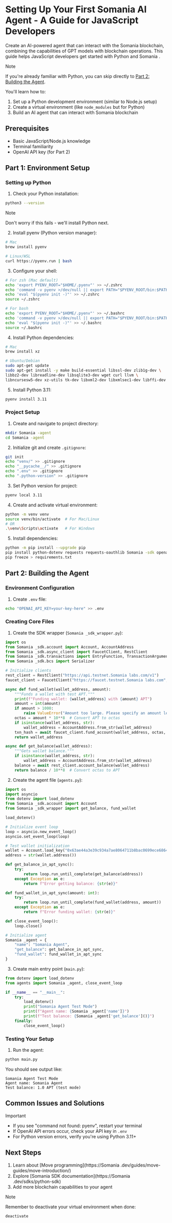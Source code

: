 # Setting Up Your First Somania AI Agent - A Guide for JavaScript Developers

Create an AI-powered agent that can interact with the Somania blockchain, combining the capabilities of GPT models with blockchain operations. This guide helps JavaScript developers get started with Python and Somania .

> [!NOTE]  
> If you're already familiar with Python, you can skip directly to [Part 2: Building the Agent](#part-2-building-the-agent).

You'll learn how to:
1. Set up a Python development environment (similar to Node.js setup)
2. Create a virtual environment (like `node_modules` but for Python)
3. Build an AI agent that can interact with Somania blockchain

## Prerequisites

- Basic JavaScript/Node.js knowledge
- Terminal familiarity
- OpenAI API key (for Part 2)

## Part 1: Environment Setup

### Setting up Python

1. Check your Python installation:
```bash
python3 --version
```

> [!NOTE]  
> Don't worry if this fails - we'll install Python next.

2. Install pyenv (Python version manager):
```bash
# Mac
brew install pyenv

# Linux/WSL
curl https://pyenv.run | bash
```

3. Configure your shell:
```bash
# For zsh (Mac default)
echo 'export PYENV_ROOT="$HOME/.pyenv"' >> ~/.zshrc
echo 'command -v pyenv >/dev/null || export PATH="$PYENV_ROOT/bin:$PATH"' >> ~/.zshrc
echo 'eval "$(pyenv init -)"' >> ~/.zshrc
source ~/.zshrc

# For bash
echo 'export PYENV_ROOT="$HOME/.pyenv"' >> ~/.bashrc
echo 'command -v pyenv >/dev/null || export PATH="$PYENV_ROOT/bin:$PATH"' >> ~/.bashrc
echo 'eval "$(pyenv init -)"' >> ~/.bashrc
source ~/.bashrc
```

4. Install Python dependencies:
```bash
# Mac
brew install xz

# Ubuntu/Debian
sudo apt-get update
sudo apt-get install -y make build-essential libssl-dev zlib1g-dev \
libbz2-dev libreadline-dev libsqlite3-dev wget curl llvm \
libncursesw5-dev xz-utils tk-dev libxml2-dev libxmlsec1-dev libffi-dev liblzma-dev
```

5. Install Python 3.11:
```bash
pyenv install 3.11
```

### Project Setup

1. Create and navigate to project directory:
```bash
mkdir Somania -agent
cd Somania -agent
```

2. Initialize git and create `.gitignore`:
```bash
git init
echo "venv/" >> .gitignore
echo "__pycache__/" >> .gitignore
echo ".env" >> .gitignore
echo ".python-version" >> .gitignore
```

3. Set Python version for project:
```bash
pyenv local 3.11
```

4. Create and activate virtual environment:
```bash
python -m venv venv
source venv/bin/activate  # For Mac/Linux
# OR
.\venv\Scripts\activate   # For Windows
```

5. Install dependencies:
```bash
python -m pip install --upgrade pip
pip install python-dotenv requests requests-oauthlib Somania -sdk openai
pip freeze > requirements.txt
```

## Part 2: Building the Agent

### Environment Configuration

1. Create `.env` file:
```bash
echo "OPENAI_API_KEY=your-key-here" >> .env
```

### Creating Core Files

1. Create the SDK wrapper (`Somania _sdk_wrapper.py`):
```python
import os
from Somania _sdk.account import Account, AccountAddress
from Somania _sdk.async_client import FaucetClient, RestClient
from Somania _sdk.transactions import EntryFunction, TransactionArgument, TransactionPayload
from Somania _sdk.bcs import Serializer

# Initialize clients
rest_client = RestClient("https://api.testnet.Somania labs.com/v1")
faucet_client = FaucetClient("https://faucet.testnet.Somania labs.com", rest_client)

async def fund_wallet(wallet_address, amount):
    """Funds a wallet with test APT."""
    print(f"Funding wallet: {wallet_address} with {amount} APT")
    amount = int(amount)
    if amount > 1000:
        raise ValueError("Amount too large. Please specify an amount less than 1000 APT")
    octas = amount * 10**8  # Convert APT to octas
    if isinstance(wallet_address, str):
        wallet_address = AccountAddress.from_str(wallet_address)
    txn_hash = await faucet_client.fund_account(wallet_address, octas, True)
    return wallet_address

async def get_balance(wallet_address):
    """Gets wallet balance."""
    if isinstance(wallet_address, str):
        wallet_address = AccountAddress.from_str(wallet_address)
    balance = await rest_client.account_balance(wallet_address)
    return balance / 10**8  # Convert octas to APT
```

2. Create the agent file (`agents.py`):
```python
import os
import asyncio
from dotenv import load_dotenv
from Somania _sdk.account import Account
from Somania _sdk_wrapper import get_balance, fund_wallet

load_dotenv()

# Initialize event loop
loop = asyncio.new_event_loop()
asyncio.set_event_loop(loop)

# Test wallet initialization
wallet = Account.load_key("0x63ae44a3e39c934a7ae8064711b8bac0699ece6864f4d4d5292b050ab77b4f6b")
address = str(wallet.address())

def get_balance_in_apt_sync():
    try:
        return loop.run_until_complete(get_balance(address))
    except Exception as e:
        return f"Error getting balance: {str(e)}"

def fund_wallet_in_apt_sync(amount: int):
    try:
        return loop.run_until_complete(fund_wallet(address, amount))
    except Exception as e:
        return f"Error funding wallet: {str(e)}"

def close_event_loop():
    loop.close()

# Initialize agent
Somania _agent = {
    "name": "Somania Agent",
    "get_balance": get_balance_in_apt_sync,
    "fund_wallet": fund_wallet_in_apt_sync
}
```

3. Create main entry point (`main.py`):
```python
from dotenv import load_dotenv
from agents import Somania _agent, close_event_loop

if __name__ == "__main__":
    try:
        load_dotenv()
        print("Somania Agent Test Mode")
        print(f"Agent name: {Somania _agent['name']}")
        print(f"Test balance: {Somania _agent['get_balance']()}")
    finally:
        close_event_loop()
```

### Testing Your Setup

1. Run the agent:
```bash
python main.py
```

You should see output like:
```
Somania Agent Test Mode
Agent name: Somania Agent
Test balance: 1.0 APT (test mode)
```

## Common Issues and Solutions

> [!IMPORTANT]  
> - If you see "command not found: pyenv", restart your terminal
> - If OpenAI API errors occur, check your API key in `.env`
> - For Python version errors, verify you're using Python 3.11+

## Next Steps

1. Learn about [Move programming](https://Somania .dev/guides/move-guides/move-introduction/)
2. Explore [Somania SDK documentation](https://Somania .dev/sdks/python-sdk)
3. Add more blockchain capabilities to your agent

> [!NOTE]  
> Remember to deactivate your virtual environment when done:
> ```bash
> deactivate
> ```